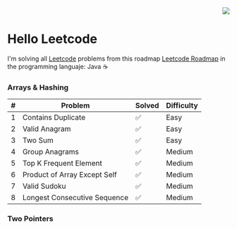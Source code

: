 <div align="right">
  <a href="https://leetcode.com/xVrzBx/">
    <img src="https://img.shields.io/badge/Solved-16-%23ffa116?style=for-the-badge&logo=Leetcode&labelColor=%23242526&color=%23ffa116">
  </a>
</div>

# Hello Leetcode

I'm solving all <a href="https://leetcode.com/">Leetcode</a> problems from this roadmap <a href="https://neetcode.io/roadmap">Leetcode Roadmap</a> in the programming languaje: Java ☕ 

### Arrays & Hashing
|  #  | Problem                        | Solved | Difficulty|
|----|---------------------------------|--------|-----------|
|  1  | <a src="https://github.com/xVrzBx/LeetCodeJavaSolutions/tree/main/ContainsDuplicate">Contains Duplicate</a>|    ✅   | Easy |
|  2  | <a src="https://github.com/xVrzBx/LeetCodeJavaSolutions/tree/main/ValidAnagram">Valid Anagram</a>|    ✅   | Easy | 
|  3  | <a src="https://github.com/xVrzBx/LeetCodeJavaSolutions/tree/main/TwoSum">Two Sum</a>| ✅ | Easy |
|  4  | <a src="https://github.com/xVrzBx/LeetCodeJavaSolutions/tree/main/GroupAnagrams">Group Anagrams</a>|✅ | Medium | 
|  5  | <a src="https://github.com/xVrzBx/LeetCodeJavaSolutions/tree/main/TopKFrequentElement">Top K Frequent Element</a> |✅| Medium|
|  6  | <a src="https://github.com/xVrzBx/LeetCodeJavaSolutions/tree/main/ProductOfArrayExceptSelf">Product of Array Except Self</a> |✅| Medium|
|  7  | <a src="https://github.com/xVrzBx/LeetCodeJavaSolutions/tree/main/ValidSudoku">Valid Sudoku</a> |✅| Medium|
|  8  | <a src="https://github.com/xVrzBx/LeetCodeJavaSolutions/tree/main/LongesConsecutiveSequence">Longest Consecutive Sequence</a> |✅| Medium|

### Two Pointers 
